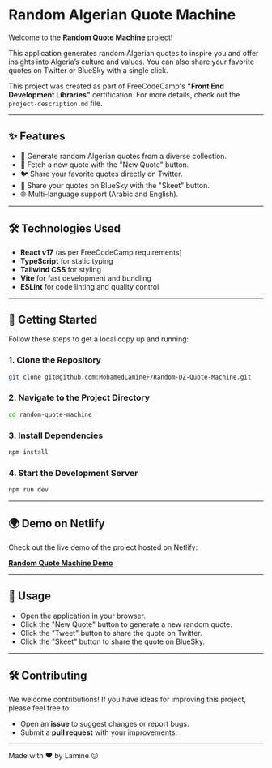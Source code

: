 # Random Algerian Quote Machine

Welcome to the **Random Quote Machine** project!

This application generates random Algerian quotes to inspire you and offer insights into Algeria’s culture and values. You can also share your favorite quotes on Twitter or BlueSky with a single click.

This project was created as part of FreeCodeCamp's **"Front End Development Libraries"** certification. For more details, check out the `project-description.md` file.

---

## ✨ Features

- 🎲 Generate random Algerian quotes from a diverse collection.
- 🔄 Fetch a new quote with the "New Quote" button.
- 🐦 Share your favorite quotes directly on Twitter.
- 💙 Share your quotes on BlueSky with the "Skeet" button.
- 🌐 Multi-language support (Arabic and English).

---

## 🛠️ Technologies Used

- **React v17** (as per FreeCodeCamp requirements)
- **TypeScript** for static typing
- **Tailwind CSS** for styling
- **Vite** for fast development and bundling
- **ESLint** for code linting and quality control

---

## 🚀 Getting Started

Follow these steps to get a local copy up and running:

### 1. Clone the Repository

```bash
git clone git@github.com:MohamedLamineF/Random-DZ-Quote-Machine.git
```

### 2. Navigate to the Project Directory

```bash
cd random-quote-machine
```

### 3. Install Dependencies

```bash
npm install
```

### 4. Start the Development Server

```bash
npm run dev
```

---

## 🌍 Demo on Netlify

Check out the live demo of the project hosted on Netlify:

[**Random Quote Machine Demo**](https://markdown-previewer.netlify.app/)

---

## 🎨 Usage

- Open the application in your browser.
- Click the "New Quote" button to generate a new random quote.
- Click the "Tweet" button to share the quote on Twitter.
- Click the "Skeet" button to share the quote on BlueSky.

---

## 🛠️ Contributing

We welcome contributions! If you have ideas for improving this project, please feel free to:

- Open an **issue** to suggest changes or report bugs.
- Submit a **pull request** with your improvements.

---

Made with ❤️ by Lamine 😛
